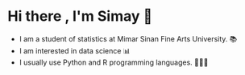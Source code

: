   #                                                          Hi there , I'm Simay 👋


- I am a student of statistics at Mimar Sinan Fine Arts University. 📚
- I am interested in data science 📊
- I usually use Python and R programming languages. 👩🏻‍💻



